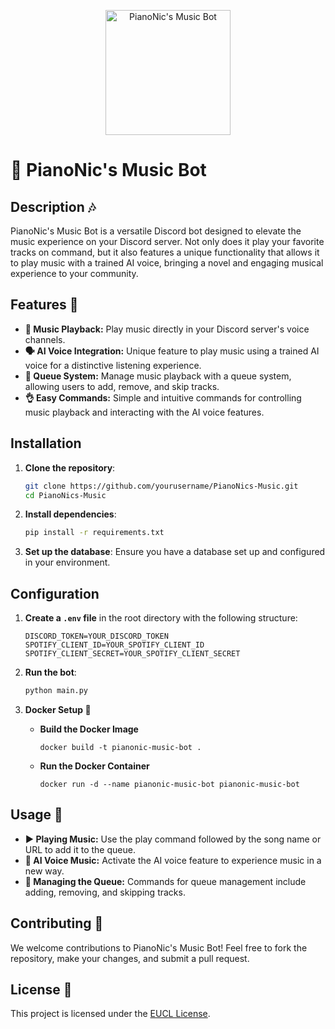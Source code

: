 <p align="center">
  <img src="https://example.com/path-to-your-image.jpg" alt="PianoNic's Music Bot" width="200"/>
</p>

# 🎹 PianoNic's Music Bot

## Description 🎶
PianoNic's Music Bot is a versatile Discord bot designed to elevate the music experience on your Discord server. Not only does it play your favorite tracks on command, but it also features a unique functionality that allows it to play music with a trained AI voice, bringing a novel and engaging musical experience to your community.

## Features 🌟
- **🎵 Music Playback:** Play music directly in your Discord server's voice channels.
- **🗣️ AI Voice Integration:** Unique feature to play music using a trained AI voice for a distinctive listening experience.
- **📜 Queue System:** Manage music playback with a queue system, allowing users to add, remove, and skip tracks.
- **👌 Easy Commands:** Simple and intuitive commands for controlling music playback and interacting with the AI voice features.

## Installation

1. **Clone the repository**:
    ```sh
    git clone https://github.com/yourusername/PianoNics-Music.git
    cd PianoNics-Music
    ```

2. **Install dependencies**:
    ```sh
    pip install -r requirements.txt
    ```

3. **Set up the database**:
    Ensure you have a database set up and configured in your environment.

## Configuration

1. **Create a `.env` file** in the root directory with the following structure:
    ```properties
    DISCORD_TOKEN=YOUR_DISCORD_TOKEN
    SPOTIFY_CLIENT_ID=YOUR_SPOTIFY_CLIENT_ID
    SPOTIFY_CLIENT_SECRET=YOUR_SPOTIFY_CLIENT_SECRET
    ```

2. **Run the bot**:
    ```sh
    python main.py
    ```

5. **Docker Setup 🐳**
   - **Build the Docker Image**
     ```
     docker build -t pianonic-music-bot .
     ```
   - **Run the Docker Container**
     ```
     docker run -d --name pianonic-music-bot pianonic-music-bot
     ```

## Usage 🚀
- **▶️ Playing Music:** Use the play command followed by the song name or URL to add it to the queue.
- **🎤 AI Voice Music:** Activate the AI voice feature to experience music in a new way.
- **🔀 Managing the Queue:** Commands for queue management include adding, removing, and skipping tracks.

## Contributing 🤝
We welcome contributions to PianoNic's Music Bot! Feel free to fork the repository, make your changes, and submit a pull request.

## License 📄
This project is licensed under the [EUCL License](LICENSE).
